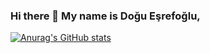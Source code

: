 ### Hi there 👋 My name is Doğu Eşrefoğlu,

[![Anurag's GitHub stats](https://github-readme-stats.vercel.app/api?username=doguesrefoglu)](https://github.com/doguesrefoglu/github-readme-stats)
